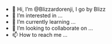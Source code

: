 - 👋 Hi, I’m @Blizzardorenji, I go by Blizz
- 👀 I’m interested in ...
- 🌱 I’m currently learning ...
- 💞️ I’m looking to collaborate on ...
- 📫 How to reach me ...

<!---
Blizzardorenji/Blizzardorenji is a ✨ special ✨ repository because its `README.md` (this file) appears on your GitHub profile.
You can click the Preview link to take a look at your changes.
--->
